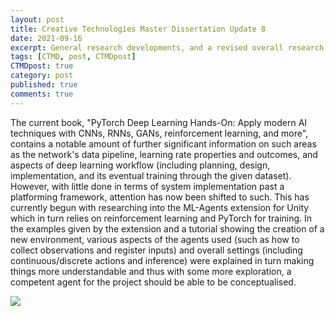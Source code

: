 ```yaml
---
layout: post
title: Creative Technologies Master Dissertation Update 8
date: 2021-09-16
excerpt: General research developments, and a revised overall research question.
tags: [CTMD, post, CTMDpost]
CTMDpost: true
category: post
published: true
comments: true
---
```

The current book, "PyTorch Deep Learning Hands-On: Apply modern AI techniques with CNNs, RNNs, GANs, reinforcement learning, and more", contains a notable amount of further significant information on such areas as the network's data pipeline, learning rate properties and outcomes, and aspects of deep learning workflow (including planning, design, implementation, and its eventual training through the given dataset). However, with little done in terms of system implementation past a platforming framework, attention has now been shifted to such. This has currently begun with researching into the ML-Agents extension for Unity which in turn relies on reinforcement learning and PyTorch for training. In the examples given by the extension and a tutorial showing the creation of a new environment, various aspects of the agents used (such as how to collect observations and register inputs) and overall settings (including continuous/discrete actions and inference) were explained in turn making things more understandable and thus with some more exploration, a competent agent for the project should be able to be conceptualised.


<a href="https://i.imgur.com/bo5k8Ku.png"><img src="https://i.imgur.com/bo5k8Ku.png"></a>